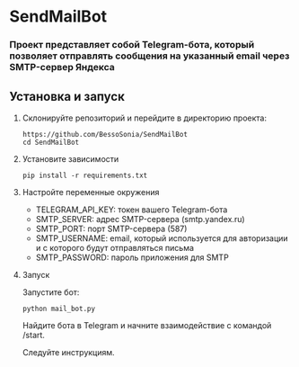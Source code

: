 # SendMailBot

### Проект представляет собой Telegram-бота, который позволяет отправлять сообщения на указанный email через SMTP-сервер Яндекса

## Установка и запуск

1. Склонируйте репозиторий и перейдите в директорию проекта:

    ```
    https://github.com/BessoSonia/SendMailBot
    cd SendMailBot
    ```

2. Установите зависимости

    ```
    pip install -r requirements.txt
    ```

3. Настройте переменные окружения

    - TELEGRAM_API_KEY: токен вашего Telegram-бота
    - SMTP_SERVER: адрес SMTP-сервера (smtp.yandex.ru)
    - SMTP_PORT: порт SMTP-сервера (587)
    - SMTP_USERNAME: email, который используется для авторизации и с которого будут отправляться письма
    - SMTP_PASSWORD: пароль приложения для SMTP

4. Запуск

    Запустите бот:

    ```
    python mail_bot.py 
    ``` 

    Найдите бота в Telegram и начните взаимодействие с командой /start.

    Следуйте инструкциям.
